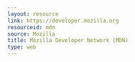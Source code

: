 ```yaml
---
layout: resource
link: https://developer.mozilla.org
resourceid: mdn
source: Mozilla
title: Mozilla Developer Network (MDN)
type: web
---
```


